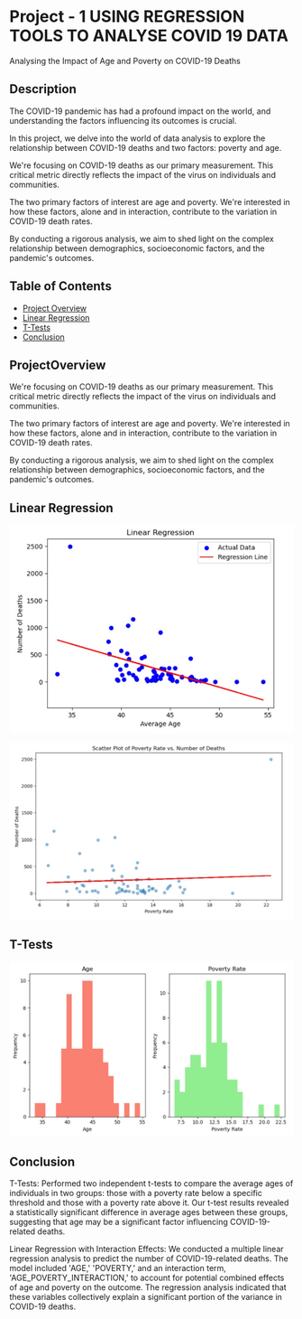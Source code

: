 # Project - 1  USING REGRESSION TOOLS TO ANALYSE COVID 19 DATA

Analysing the Impact of Age and Poverty on COVID-19 Deaths



## Description

The COVID-19 pandemic has had a profound impact on the world, and understanding the factors influencing its outcomes is crucial.

In this project, we delve into the world of data analysis to explore the relationship between COVID-19 deaths and two factors: poverty and age.

We're focusing on COVID-19 deaths as our primary measurement. This critical metric directly reflects the impact of the virus on individuals and communities.

The two primary factors of interest are age and poverty. We're interested in how these factors, alone and in interaction, contribute to the variation in COVID-19 death rates.

By conducting a rigorous analysis, we aim to shed light on the complex relationship between demographics, socioeconomic factors, and the pandemic's outcomes.




## Table of Contents

- [Project Overview](#ProjectOverview)
- [Linear Regression](#Linear)
- [T-Tests](#T-Tests)
- [Conclusion](#conclusion)

## ProjectOverview

We're focusing on COVID-19 deaths as our primary measurement. This critical metric directly reflects the impact of the virus on individuals and communities.

The two primary factors of interest are age and poverty. We're interested in how these factors, alone and in interaction, contribute to the variation in COVID-19 death rates.

By conducting a rigorous analysis, we aim to shed light on the complex relationship between demographics, socioeconomic factors, and the pandemic's outcomes.


## Linear Regression

![Linear_Regression_Age](Pictures/LRage.jpeg)

![Linear Regression_Poverty](Pictures/LRpoverty.jpeg)

## T-Tests

![TTests](Pictures/Ttests.jpeg)

## Conclusion

T-Tests:  Performed two independent t-tests to compare the average ages of individuals in two groups: those with a poverty rate below a specific threshold and those with a poverty rate above it. Our t-test results revealed a statistically significant difference in average ages between these groups, suggesting that age may be a significant factor influencing COVID-19-related deaths.

Linear Regression with Interaction Effects:  We conducted a multiple linear regression analysis to predict the number of COVID-19-related deaths. The model included 'AGE,' 'POVERTY,' and an interaction term, 'AGE_POVERTY_INTERACTION,' to account for potential combined effects of age and poverty on the outcome. The regression analysis indicated that these variables collectively explain a significant portion of the variance in COVID-19 deaths.



